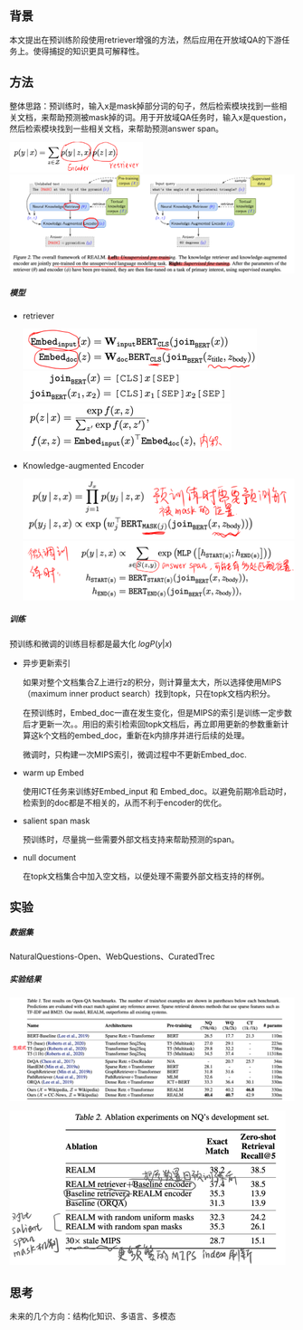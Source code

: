 ## 背景

本文提出在预训练阶段使用retriever增强的方法，然后应用在开放域QA的下游任务上。使得捕捉的知识更具可解释性。



## 方法

整体思路：预训练时，输入x是mask掉部分词的句子，然后检索模块找到一些相关文档，来帮助预测被mask掉的词。用于开放域QA任务时，输入x是question，然后检索模块找到一些相关文档，来帮助预测answer span。

<img src="../../images/image-20200311173953112.png" alt="image-20200311173953112" style="zoom:33%;" />

<img src="../../images/image-20200310152837579.png" alt="image-20200310152837579" style="zoom:50%;" />

##### 模型

- retriever

  <img src="../../images/image-20200310152922057.png" alt="image-20200310152922057" style="zoom:50%;" />

  <img src="../../images/image-20200310153012414.png" alt="image-20200310153012414" style="zoom:50%;" />

  <img src="../../images/image-20200310152945874.png" alt="image-20200310152945874" style="zoom:50%;" />

- Knowledge-augmented Encoder

  <img src="../../images/image-20200310153036724.png" alt="image-20200310153036724" style="zoom:50%;" />

  <img src="../../images/image-20200310153422478.png" alt="image-20200310153422478" style="zoom:50%;" />

##### 训练

预训练和微调的训练目标都是最大化 $logP(y|x)$ 

- 异步更新索引

  如果对整个文档集合Z上进行z的积分，则计算量太大，所以选择使用MIPS（maximum inner product search）找到topk，只在topk文档内积分。

  在预训练时，Embed_doc一直在发生变化，但是MIPS的索引是训练一定步数后才更新一次。。用旧的索引检索回topk文档后，再立即用更新的参数重新计算这k个文档的embed_doc，重新在k内排序并进行后续的处理。

  微调时，只构建一次MIPS索引，微调过程中不更新Embed_doc.

- warm up Embed

  使用ICT任务来训练好Embed_input 和 Embed_doc。以避免前期冷启动时，检索到的doc都是不相关的，从而不利于encoder的优化。

- salient span mask

  预训练时，尽量挑一些需要外部文档支持来帮助预测的span。

- null document

  在topk文档集合中加入空文档，以便处理不需要外部文档支持的样例。



## 实验

##### 数据集

NaturalQuestions-Open、WebQuestions、CuratedTrec

##### 实验结果

![image-20200311175220007](../../images/image-20200311175220007.png)

<img src="../../images/image-20200311175244981.png" alt="image-20200311175244981" style="zoom:50%;" />



## 思考

未来的几个方向：结构化知识、多语言、多模态

